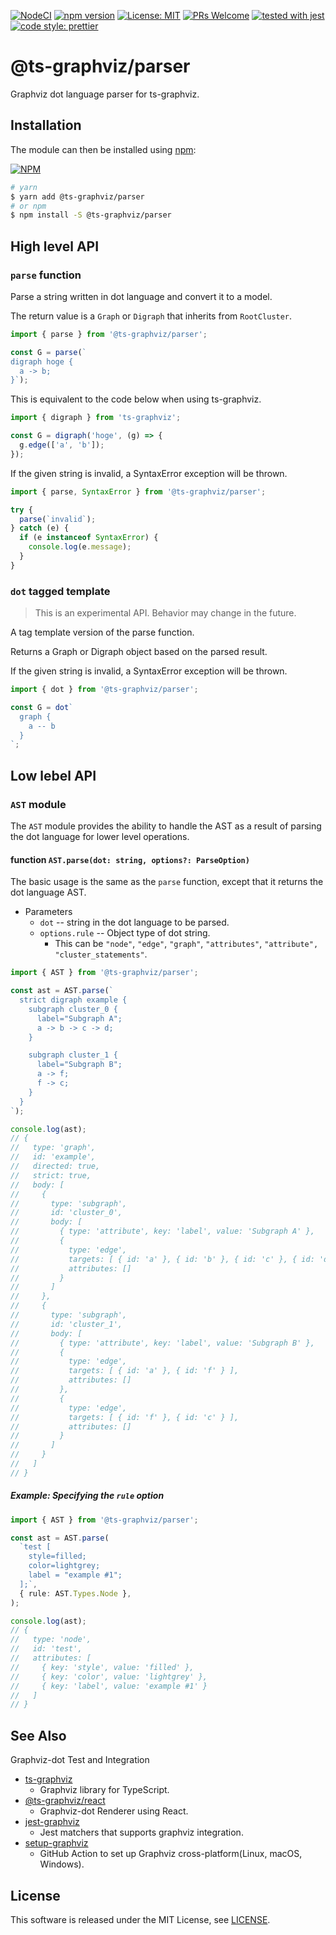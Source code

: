 [![NodeCI](https://github.com/ts-graphviz/parser/workflows/NodeCI/badge.svg)](https://github.com/ts-graphviz/parser/actions?workflow=NodeCI)
[![npm version](https://badge.fury.io/js/%40ts-graphviz%2Fparser.svg)](https://badge.fury.io/js/%40ts-graphviz%2Fparser)
[![License: MIT](https://img.shields.io/badge/License-MIT-yellow.svg)](https://opensource.org/licenses/MIT)
[![PRs Welcome](https://img.shields.io/badge/PRs-welcome-brightgreen.svg)](http://makeapullrequest.com)
[![tested with jest](https://img.shields.io/badge/tested_with-jest-99424f.svg)](https://github.com/facebook/jest)
[![code style: prettier](https://img.shields.io/badge/code_style-prettier-ff69b4.svg)](https://github.com/prettier/prettier)

# @ts-graphviz/parser

Graphviz dot language parser for ts-graphviz.

## Installation

The module can then be installed using [npm](https://www.npmjs.com/):

[![NPM](https://nodei.co/npm/@ts-graphviz/parser.png)](https://nodei.co/npm/@ts-graphviz/parser/)

```bash
# yarn
$ yarn add @ts-graphviz/parser
# or npm
$ npm install -S @ts-graphviz/parser
```

## High level API

### `parse` function

Parse a string written in dot language and convert it to a model.

The return value is a `Graph` or `Digraph` that inherits from `RootCluster`.

```ts
import { parse } from '@ts-graphviz/parser';

const G = parse(`
digraph hoge {
  a -> b;
}`);
```

This is equivalent to the code below when using ts-graphviz.

```ts
import { digraph } from 'ts-graphviz';

const G = digraph('hoge', (g) => {
  g.edge(['a', 'b']);
});
```

If the given string is invalid, a SyntaxError exception will be thrown.

```ts
import { parse, SyntaxError } from '@ts-graphviz/parser';

try {
  parse(`invalid`);
} catch (e) {
  if (e instanceof SyntaxError) {
    console.log(e.message);
  }
}
```

### `dot` tagged template

> This is an experimental API.
> Behavior may change in the future.

A tag template version of the parse function.

Returns a Graph or Digraph object based on the parsed result.

If the given string is invalid, a SyntaxError exception will be thrown.

```ts
import { dot } from '@ts-graphviz/parser';

const G = dot`
  graph {
    a -- b
  }
`;
```

## Low lebel API

### `AST` module

The `AST` module provides the ability to handle the AST as a result of parsing the dot language
for lower level operations.

#### function `AST.parse(dot: string, options?: ParseOption)`

The basic usage is the same as the `parse` function, except that it returns the dot language AST.

- Parameters
  - `dot` -- string in the dot language to be parsed.
  - `options.rule` -- Object type of dot string.
    - This can be `"node"`, `"edge"`, `"graph"`, `"attributes"`, `"attribute", "cluster_statements"`.

```ts
import { AST } from '@ts-graphviz/parser';

const ast = AST.parse(`
  strict digraph example {
    subgraph cluster_0 {
      label="Subgraph A";
      a -> b -> c -> d;
    }

    subgraph cluster_1 {
      label="Subgraph B";
      a -> f;
      f -> c;
    }
  }
`);

console.log(ast);
// {
//   type: 'graph',
//   id: 'example',
//   directed: true,
//   strict: true,
//   body: [
//     {
//       type: 'subgraph',
//       id: 'cluster_0',
//       body: [
//         { type: 'attribute', key: 'label', value: 'Subgraph A' },
//         {
//           type: 'edge',
//           targets: [ { id: 'a' }, { id: 'b' }, { id: 'c' }, { id: 'd' } ],
//           attributes: []
//         }
//       ]
//     },
//     {
//       type: 'subgraph',
//       id: 'cluster_1',
//       body: [
//         { type: 'attribute', key: 'label', value: 'Subgraph B' },
//         {
//           type: 'edge',
//           targets: [ { id: 'a' }, { id: 'f' } ],
//           attributes: []
//         },
//         {
//           type: 'edge',
//           targets: [ { id: 'f' }, { id: 'c' } ],
//           attributes: []
//         }
//       ]
//     }
//   ]
// }
```

##### Example: Specifying the `rule` option

```ts
import { AST } from '@ts-graphviz/parser';

const ast = AST.parse(
  `test [
    style=filled;
    color=lightgrey;
    label = "example #1";
  ];`,
  { rule: AST.Types.Node },
);

console.log(ast);
// {
//   type: 'node',
//   id: 'test',
//   attributes: [
//     { key: 'style', value: 'filled' },
//     { key: 'color', value: 'lightgrey' },
//     { key: 'label', value: 'example #1' }
//   ]
// }
```

## See Also

Graphviz-dot Test and Integration

- [ts-graphviz](https://github.com/ts-graphviz/ts-graphviz)
  - Graphviz library for TypeScript.
- [@ts-graphviz/react](https://github.com/ts-graphviz/react)
  - Graphviz-dot Renderer using React.
- [jest-graphviz](https://github.com/ts-graphviz/jest-graphviz)
  - Jest matchers that supports graphviz integration.
- [setup-graphviz](https://github.com/ts-graphviz/setup-graphviz)
  - GitHub Action to set up Graphviz cross-platform(Linux, macOS, Windows).

## License

This software is released under the MIT License, see [LICENSE](./LICENSE).

